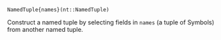 ```
NamedTuple{names}(nt::NamedTuple)
```

Construct a named tuple by selecting fields in `names` (a tuple of Symbols) from another named tuple.
